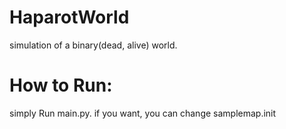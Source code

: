 # HaparotWorld
simulation of a binary(dead, alive) world.

# How to Run:
simply Run main.py.
if you want, you can change samplemap.init
